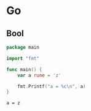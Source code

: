# Go

## Bool

```go
package main

import "fmt"

func main() {
	var a rune = 'z'

	fmt.Printf("a = %c\n", a)
}
```

```
a = z
```